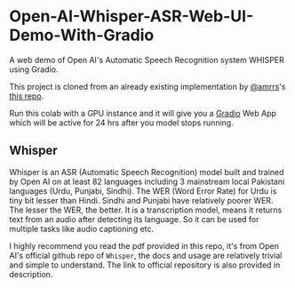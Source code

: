 # Open-AI-Whisper-ASR-Web-UI-Demo-With-Gradio
A web demo of Open AI's Automatic Speech Recognition system WHISPER using Gradio.

This project is cloned from an already existing implementation by [@amrrs](https://github.com/amrrs)'s [this repo](https://github.com/amrrs/openai-whisper-webapp).

Run this colab with a GPU instance and it will give you a [Gradio](https://github.com/gradio-app/gradio) Web App which will be active for 24 hrs after you model stops running.

## Whisper

Whisper is an ASR (Automatic Speech Recognition) model built and trained by Open AI on at least 82 languages including 3 mainstream local Pakistani languages (Urdu, Punjabi, Sindhi). The WER (Word Error Rate) for Urdu is tiny bit lesser than Hindi. Sindhi and Punjabi have relatively poorer WER. The lesser the WER, the better.
It is a transcription model, means it returns text from an audio after detecting its language. So it can be used for multiple tasks like audio captioning etc.

I highly recommend you read the pdf provided in this repo, it's from Open AI's official github repo of `Whisper`, the docs and usage are relatively trivial and simple to understand. The link to official repository is also provided in description.
